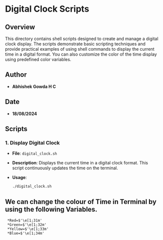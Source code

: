 # Digital Clock Scripts

## Overview

This directory contains shell scripts designed to create and manage a digital clock display. The scripts demonstrate basic scripting techniques and provide practical examples of using shell commands to display the current time in a digital format. You can also customize the color of the time display using predefined color variables.

## Author

- **Abhishek Gowda H C**

## Date

- **18/08/2024**

## Scripts

### 1. Display Digital Clock

- **File**: `digital_clock.sh`

- **Description**: Displays the current time in a digital clock format. This script continuously updates the time on the terminal.

- **Usage**:
  ```bash
  ./digital_clock.sh

## We can change the colour of Time in Terminal by using the following Variables.

     *Red=$'\e[1;31m'
     *Green=$'\e[1;32m'
     *Yellow=$'\e[1;33m'
     *Blue=$'\e[1;34m'